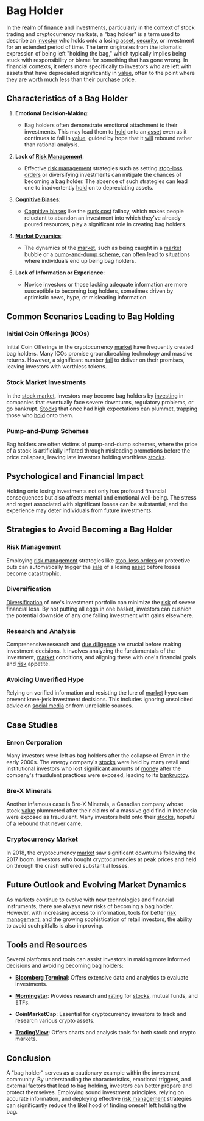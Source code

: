 # Bag Holder

In the realm of [finance](../f/finance.md) and investments, particularly in the context of stock trading and cryptocurrency markets, a "bag holder" is a term used to describe an [investor](../i/investor.md) who holds onto a losing [asset](../a/asset.md), [security](../s/security.md), or investment for an extended period of time. The term originates from the idiomatic expression of being left "holding the bag," which typically implies being stuck with responsibility or blame for something that has gone wrong. In financial contexts, it refers more specifically to investors who are left with assets that have depreciated significantly in [value](../v/value.md), often to the point where they are worth much less than their purchase price.

## Characteristics of a Bag Holder

1. **Emotional Decision-Making**:
    - Bag holders often demonstrate emotional attachment to their investments. This may lead them to [hold](../h/hold.md) onto an [asset](../a/asset.md) even as it continues to fall in [value](../v/value.md), guided by hope that it [will](../w/will.md) rebound rather than rational analysis.

2. **Lack of [Risk Management](../r/risk_management.md)**:
    - Effective [risk management](../r/risk_management.md) strategies such as setting [stop-loss orders](../s/stop-loss_orders.md) or diversifying investments can mitigate the chances of becoming a bag holder. The absence of such strategies can lead one to inadvertently [hold](../h/hold.md) on to depreciating assets.

3. **[Cognitive Biases](../c/cognitive_biases_in_trading.md)**:
    - [Cognitive biases](../c/cognitive_biases_in_trading.md) like the [sunk cost](../s/sunk_cost.md) fallacy, which makes people reluctant to abandon an investment into which they've already poured resources, play a significant role in creating bag holders. 

4. **[Market Dynamics](../m/market_dynamics.md)**:
    - The dynamics of the [market](../m/market.md), such as being caught in a [market](../m/market.md) bubble or a [pump-and-dump scheme](../p/pump-and-dump_scheme.md), can often lead to situations where individuals end up being bag holders.

5. **Lack of Information or Experience**:
    - Novice investors or those lacking adequate information are more susceptible to becoming bag holders, sometimes driven by optimistic news, hype, or misleading information.

## Common Scenarios Leading to Bag Holding

### Initial Coin Offerings (ICOs)
Initial Coin Offerings in the cryptocurrency [market](../m/market.md) have frequently created bag holders. Many ICOs promise groundbreaking technology and massive returns. However, a significant number [fail](../f/fail.md) to deliver on their promises, leaving investors with worthless tokens.

### Stock Market Investments
In the [stock market](../s/stock_market.md), investors may become bag holders by [investing](../i/investing.md) in companies that eventually face severe downturns, regulatory problems, or go bankrupt. [Stocks](../s/stock.md) that once had high expectations can plummet, trapping those who [hold](../h/hold.md) onto them.

### Pump-and-Dump Schemes
Bag holders are often victims of pump-and-dump schemes, where the price of a stock is artificially inflated through misleading promotions before the price collapses, leaving late investors holding worthless [stocks](../s/stock.md).

## Psychological and Financial Impact

Holding onto losing investments not only has profound financial consequences but also affects mental and emotional well-being. The stress and regret associated with significant losses can be substantial, and the experience may deter individuals from future investments.

## Strategies to Avoid Becoming a Bag Holder

### Risk Management
Employing [risk management](../r/risk_management.md) strategies like [stop-loss orders](../s/stop-loss_orders.md) or protective puts can automatically trigger the [sale](../s/sale.md) of a losing [asset](../a/asset.md) before losses become catastrophic.

### Diversification
[Diversification](../d/diversification.md) of one's investment portfolio can minimize the [risk](../r/risk.md) of severe financial loss. By not putting all eggs in one basket, investors can cushion the potential downside of any one failing investment with gains elsewhere.

### Research and Analysis
Comprehensive research and [due diligence](../d/due_diligence.md) are crucial before making investment decisions. It involves analyzing the fundamentals of the investment, [market](../m/market.md) conditions, and aligning these with one's financial goals and [risk](../r/risk.md) appetite.

### Avoiding Unverified Hype
Relying on verified information and resisting the lure of [market](../m/market.md) hype can prevent knee-jerk investment decisions. This includes ignoring unsolicited advice on [social media](../s/social_media.md) or from unreliable sources.

## Case Studies

### Enron Corporation
Many investors were left as bag holders after the collapse of Enron in the early 2000s. The energy company's [stocks](../s/stock.md) were held by many retail and institutional investors who lost significant amounts of [money](../m/money.md) after the company's fraudulent practices were exposed, leading to its [bankruptcy](../b/bankruptcy.md).

### Bre-X Minerals
Another infamous case is Bre-X Minerals, a Canadian company whose stock [value](../v/value.md) plummeted after their claims of a massive gold find in Indonesia were exposed as fraudulent. Many investors held onto their [stocks](../s/stock.md), hopeful of a rebound that never came.

### Cryptocurrency Market
In 2018, the cryptocurrency [market](../m/market.md) saw significant downturns following the 2017 boom. Investors who bought cryptocurrencies at peak prices and held on through the crash suffered substantial losses.

## Future Outlook and Evolving Market Dynamics

As markets continue to evolve with new technologies and financial instruments, there are always new risks of becoming a bag holder. However, with increasing access to information, tools for better [risk management](../r/risk_management.md), and the growing sophistication of retail investors, the ability to avoid such pitfalls is also improving.

## Tools and Resources

Several platforms and tools can assist investors in making more informed decisions and avoiding becoming bag holders:

- **[Bloomberg Terminal](../b/bloomberg_terminal.md)**: Offers extensive data and analytics to evaluate investments.
  
- **[Morningstar](../m/morningstar.md)**: Provides research and [rating](../r/rating.md) for [stocks](../s/stock.md), mutual funds, and ETFs.
  
- **CoinMarketCap**: Essential for cryptocurrency investors to track and research various crypto assets.
  
- **[TradingView](../t/tradingview.md)**: Offers charts and analysis tools for both stock and crypto markets.

## Conclusion

A "bag holder" serves as a cautionary example within the investment community. By understanding the characteristics, emotional triggers, and external factors that lead to bag holding, investors can better prepare and protect themselves. Employing sound investment principles, relying on accurate information, and deploying effective [risk management](../r/risk_management.md) strategies can significantly reduce the likelihood of finding oneself left holding the bag.